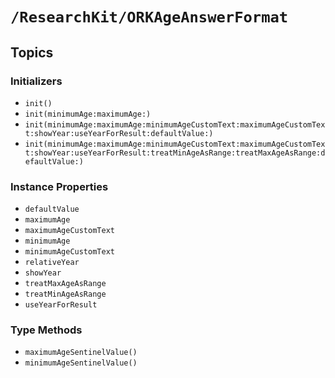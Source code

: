 # ``/ResearchKit/ORKAgeAnswerFormat``

<!-- The content below this line is auto-generated and is redundant. You should either incorporate it into your content above this line or delete it. -->

## Topics

### Initializers

- ``init()``
- ``init(minimumAge:maximumAge:)``
- ``init(minimumAge:maximumAge:minimumAgeCustomText:maximumAgeCustomText:showYear:useYearForResult:defaultValue:)``
- ``init(minimumAge:maximumAge:minimumAgeCustomText:maximumAgeCustomText:showYear:useYearForResult:treatMinAgeAsRange:treatMaxAgeAsRange:defaultValue:)``

### Instance Properties

- ``defaultValue``
- ``maximumAge``
- ``maximumAgeCustomText``
- ``minimumAge``
- ``minimumAgeCustomText``
- ``relativeYear``
- ``showYear``
- ``treatMaxAgeAsRange``
- ``treatMinAgeAsRange``
- ``useYearForResult``

### Type Methods

- ``maximumAgeSentinelValue()``
- ``minimumAgeSentinelValue()``